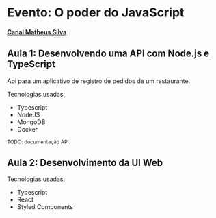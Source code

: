 # Evento: O poder do JavaScript
#### [Canal Matheus Silva](https://www.youtube.com/@MateusSilvaDev)

## Aula 1: Desenvolvendo uma API com Node.js e TypeScript

Api para um aplicativo de registro de pedidos de um restaurante.

Tecnologias usadas:
* Typescript
* NodeJS
* MongoDB
* Docker

<sub>TODO: documentação API.</sub>

## Aula 2: Desenvolvimento da UI Web

Tecnologias usadas:
* Typescript
* React
* Styled Components